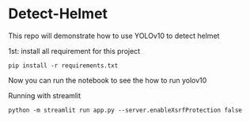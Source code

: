 # Detect-Helmet
This repo will demonstrate how to use YOLOv10 to detect helmet

1st: install all requirement for this project

`pip install -r requirements.txt`

Now you can run the notebook to see the how to run yolov10

Running with streamlit 

`python -m streamlit run app.py --server.enableXsrfProtection false`


